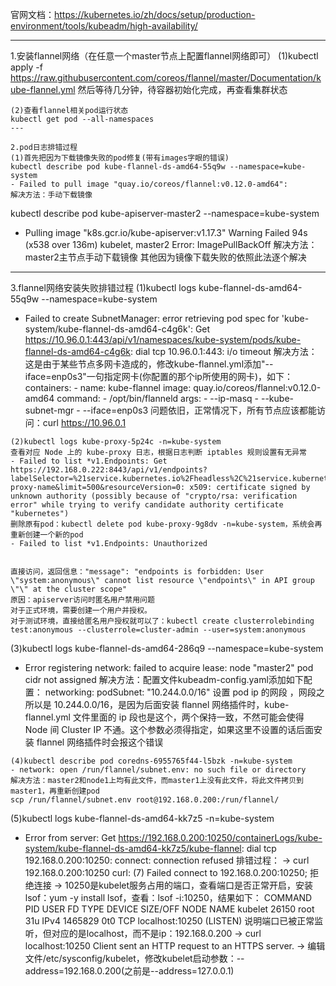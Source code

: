 官网文档：https://kubernetes.io/zh/docs/setup/production-environment/tools/kubeadm/high-availability/

---
1.安装flannel网络（在任意一个master节点上配置flannel网络即可）
(1)kubectl apply -f https://raw.githubusercontent.com/coreos/flannel/master/Documentation/kube-flannel.yml
然后等待几分钟，待容器初始化完成，再查看集群状态
```
(2)查看flannel相关pod运行状态
kubectl get pod --all-namespaces
---

2.pod日志排错过程
(1)首先把因为下载镜像失败的pod修复(带有images字眼的错误)
kubectl describe pod kube-flannel-ds-amd64-55q9w --namespace=kube-system
- Failed to pull image "quay.io/coreos/flannel:v0.12.0-amd64":
解决方法：手动下载镜像
```
kubectl describe pod kube-apiserver-master2 --namespace=kube-system
- Pulling image "k8s.gcr.io/kube-apiserver:v1.17.3"
  Warning  Failed   94s (x538 over 136m)  kubelet, master2  Error: ImagePullBackOff
解决方法：master2主节点手动下载镜像
其他因为镜像下载失败的依照此法逐个解决
---

3.flannel网络安装失败排错过程
(1)kubectl logs kube-flannel-ds-amd64-55q9w --namespace=kube-system
- Failed to create SubnetManager: error retrieving pod spec for 'kube-system/kube-flannel-ds-amd64-c4g6k': Get https://10.96.0.1:443/api/v1/namespaces/kube-system/pods/kube-flannel-ds-amd64-c4g6k: dial tcp 10.96.0.1:443: i/o timeout
解决方法：这是由于某些节点多网卡造成的，修改kube-flannel.yml添加"--iface=enp0s3"一句指定网卡(你配置的那个ip所使用的网卡)，如下：
containers:
      - name: kube-flannel
        image: quay.io/coreos/flannel:v0.12.0-amd64
        command:
        - /opt/bin/flanneld
        args:
        - --ip-masq
        - --kube-subnet-mgr
        - --iface=enp0s3
问题依旧，正常情况下，所有节点应该都能访问：curl https://10.96.0.1
```
(2)kubectl logs kube-proxy-5p24c -n=kube-system
查看对应 Node 上的 kube-proxy 日志，根据日志判断 iptables 规则设置有无异常
- Failed to list *v1.Endpoints: Get https://192.168.0.222:8443/api/v1/endpoints?labelSelector=%21service.kubernetes.io%2Fheadless%2C%21service.kubernetes.io%2Fservice-proxy-name&limit=500&resourceVersion=0: x509: certificate signed by unknown authority (possibly because of "crypto/rsa: verification error" while trying to verify candidate authority certificate "kubernetes")
删除原有pod：kubectl delete pod kube-proxy-9g8dv -n=kube-system，系统会再重新创建一个新的pod
- Failed to list *v1.Endpoints: Unauthorized


直接访问，返回信息："message": "endpoints is forbidden: User \"system:anonymous\" cannot list resource \"endpoints\" in API group \"\" at the cluster scope"
原因：apiserver访问时匿名用户禁用问题
对于正式环境，需要创建一个用户并授权。
对于测试环境，直接给匿名用户授权就可以了：kubectl create clusterrolebinding test:anonymous --clusterrole=cluster-admin --user=system:anonymous
```        
(3)kubectl logs kube-flannel-ds-amd64-286q9 --namespace=kube-system
- Error registering network: failed to acquire lease: node "master2" pod cidr not assigned
解决方法：配置文件kubeadm-config.yaml添加如下配置：
networking:
  podSubnet: "10.244.0.0/16"
设置 pod ip 的网段 ，网段之所以是 10.244.0.0/16，是因为后面安装 flannel 网络插件时，kube-flannel.yml 文件里面的 ip 段也是这个，两个保持一致，不然可能会使得 Node 间 Cluster IP 不通。这个参数必须得指定，如果这里不设置的话后面安装 flannel 网络插件时会报这个错误
```
(4)kubectl describe pod coredns-6955765f44-l5bzk -n=kube-system
- network: open /run/flannel/subnet.env: no such file or directory
解决方法：master2和node1上均有此文件，而master1上没有此文件，将此文件拷贝到master1，再重新创建pod
scp /run/flannel/subnet.env root@192.168.0.200:/run/flannel/
```
(5)kubectl logs kube-flannel-ds-amd64-kk7z5 -n=kube-system
- Error from server: Get https://192.168.0.200:10250/containerLogs/kube-system/kube-flannel-ds-amd64-kk7z5/kube-flannel: dial tcp 192.168.0.200:10250: connect: connection refused
排错过程：
-> curl 192.168.0.200:10250
curl: (7) Failed connect to 192.168.0.200:10250; 拒绝连接
-> 10250是kubelet服务占用的端口，查看端口是否正常开启，安装lsof：yum -y install lsof，查看：lsof -i:10250，结果如下：
COMMAND   PID USER   FD   TYPE  DEVICE SIZE/OFF NODE NAME
kubelet 26150 root   31u  IPv4 1465829      0t0  TCP localhost:10250 (LISTEN)
说明端口已被正常监听，但对应的是localhost，而不是ip：192.168.0.200
-> curl localhost:10250
Client sent an HTTP request to an HTTPS server.
-> 编辑文件/etc/sysconfig/kubelet，修改kubelet启动参数：--address=192.168.0.200(之前是--address=127.0.0.1)